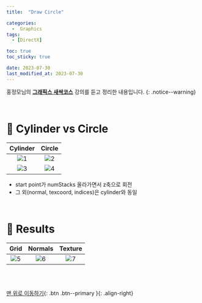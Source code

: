 ```yaml
---
title:  "Draw Circle" 

categories:
  -  Graphics
tags:
  - [DirectX]

toc: true
toc_sticky: true

date: 2023-07-30
last_modified_at: 2023-07-30
---
```



홍정모님의 **[그래픽스 새싹코스](https://honglab.co.kr/)** 강의를 듣고 정리한 내용입니다.
{: .notice--warning}

<br>


# 🐥 Cylinder vs Circle

| Cylinder | Circle |
|:-:|:-:|
|![1](https://github.com/inhopp/inhopp/assets/96368476/560e85ab-3186-4f7c-a4ac-38a6e7523289)|![2](https://github.com/inhopp/inhopp/assets/96368476/17359440-af1f-4d3b-9210-02ecf617770f) | 
|![3](https://github.com/inhopp/inhopp/assets/96368476/a5fe9ed1-1b16-4cc7-af2e-b6e1f353c372)  | ![4](https://github.com/inhopp/inhopp/assets/96368476/4cff013c-938e-428f-b6c2-62dd170b4065) |

- start point가 numStacks 올라가면서 z축으로 회전
- 그 외(normal, texcoord, indices)은 cylinder와 동일


<br>


# 🐥 Results

| Grid | Normals | Texture |
|:-:|:-:|:-:|
|![5](https://github.com/inhopp/inhopp/assets/96368476/4cff013c-938e-428f-b6c2-62dd170b4065)|![6](https://github.com/inhopp/inhopp/assets/96368476/19e485e2-56af-4d10-850c-be085d4447ea) | ![7](https://github.com/inhopp/inhopp/assets/96368476/e09ac249-e1f3-4d9e-8040-f246e12eed76) |




<br>
<br>


[맨 위로 이동하기](#){: .btn .btn--primary }{: .align-right}